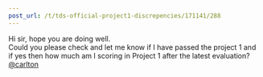```yaml
---
post_url: /t/tds-official-project1-discrepencies/171141/288
---
```

Hi sir, hope you are doing well.  
Could you please check and let me know if I have passed the project 1 and if yes then how much am I scoring in Project 1 after the latest evaluation?  
[@carlton](/u/carlton)